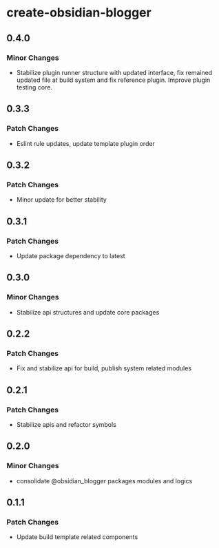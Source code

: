 # create-obsidian-blogger

## 0.4.0

### Minor Changes

- Stabilize plugin runner structure with updated interface, fix remained updated file at build system and fix reference plugin. Improve plugin testing core.

## 0.3.3

### Patch Changes

- Eslint rule updates, update template plugin order

## 0.3.2

### Patch Changes

- Minor update for better stability

## 0.3.1

### Patch Changes

- Update package dependency to latest

## 0.3.0

### Minor Changes

- Stabilize api structures and update core packages

## 0.2.2

### Patch Changes

- Fix and stabilize api for build, publish system related modules

## 0.2.1

### Patch Changes

- Stabilize apis and refactor symbols

## 0.2.0

### Minor Changes

- consolidate @obsidian_blogger packages modules and logics

## 0.1.1

### Patch Changes

- Update build template related components
